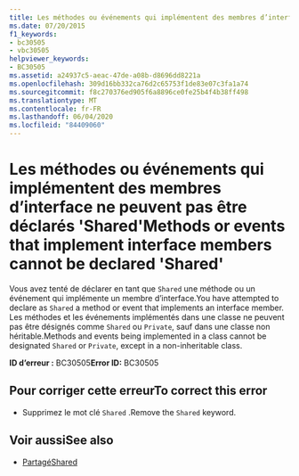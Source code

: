 ```yaml
---
title: Les méthodes ou événements qui implémentent des membres d’interface ne peuvent pas être déclarés 'Shared'
ms.date: 07/20/2015
f1_keywords:
- bc30505
- vbc30505
helpviewer_keywords:
- BC30505
ms.assetid: a24937c5-aeac-47de-a08b-d8696dd8221a
ms.openlocfilehash: 309d16bb332ca76d2c65753f1de83e07c3fa1a74
ms.sourcegitcommit: f8c270376ed905f6a8896ce0fe25b4f4b38ff498
ms.translationtype: MT
ms.contentlocale: fr-FR
ms.lasthandoff: 06/04/2020
ms.locfileid: "84409060"
---
```

# <a name="methods-or-events-that-implement-interface-members-cannot-be-declared-shared"></a><span data-ttu-id="07d67-102">Les méthodes ou événements qui implémentent des membres d’interface ne peuvent pas être déclarés 'Shared'</span><span class="sxs-lookup"><span data-stu-id="07d67-102">Methods or events that implement interface members cannot be declared 'Shared'</span></span>
<span data-ttu-id="07d67-103">Vous avez tenté de déclarer en tant que `Shared` une méthode ou un événement qui implémente un membre d’interface.</span><span class="sxs-lookup"><span data-stu-id="07d67-103">You have attempted to declare as `Shared` a method or event that implements an interface member.</span></span> <span data-ttu-id="07d67-104">Les méthodes et les événements implémentés dans une classe ne peuvent pas être désignés comme `Shared` ou `Private`, sauf dans une classe non héritable.</span><span class="sxs-lookup"><span data-stu-id="07d67-104">Methods and events being implemented in a class cannot be designated `Shared` or `Private`, except in a non-inheritable class.</span></span>  
  
 <span data-ttu-id="07d67-105">**ID d’erreur :** BC30505</span><span class="sxs-lookup"><span data-stu-id="07d67-105">**Error ID:** BC30505</span></span>  
  
## <a name="to-correct-this-error"></a><span data-ttu-id="07d67-106">Pour corriger cette erreur</span><span class="sxs-lookup"><span data-stu-id="07d67-106">To correct this error</span></span>  
  
- <span data-ttu-id="07d67-107">Supprimez le mot clé `Shared` .</span><span class="sxs-lookup"><span data-stu-id="07d67-107">Remove the `Shared` keyword.</span></span>  
  
## <a name="see-also"></a><span data-ttu-id="07d67-108">Voir aussi</span><span class="sxs-lookup"><span data-stu-id="07d67-108">See also</span></span>

- [<span data-ttu-id="07d67-109">Partagé</span><span class="sxs-lookup"><span data-stu-id="07d67-109">Shared</span></span>](../language-reference/modifiers/shared.md)
